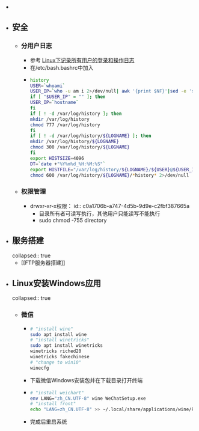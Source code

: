 -
- ## 安全
	- ### 分用户日志
		- 参考 [Linux下记录所有用户的登录和操作日志](https://blog.51cto.com/xuaijun/2821502)
		- 在/etc/bash.bashrc中加入
		- ```bash
		  history
		  USER=`whoami`
		  USER_IP=`who -u am i 2>/dev/null| awk '{print $NF}'|sed -e 's/[()]//g'`
		  if [ "$USER_IP" = "" ]; then
		  USER_IP=`hostname`
		  fi
		  if [ ! -d /var/log/history ]; then
		  mkdir /var/log/history
		  chmod 777 /var/log/history
		  fi
		  if [ ! -d /var/log/history/${LOGNAME} ]; then
		  mkdir /var/log/history/${LOGNAME}
		  chmod 300 /var/log/history/${LOGNAME}
		  fi
		  export HISTSIZE=4096
		  DT=`date +"%Y%m%d_%H:%M:%S"`
		  export HISTFILE="/var/log/history/${LOGNAME}/${USER}@${USER_IP}_$DT"
		  chmod 600 /var/log/history/${LOGNAME}/*history* 2>/dev/null
		  ```
	- ### 权限管理
		- drwxr-xr-x权限：
		  id:: c0a1706b-a747-4d5b-9d9e-c2fbf387665a
			- 目录所有者可读写执行，其他用户只能读写不能执行
			- sudo chmod -755 directory
- ## 服务搭建
  collapsed:: true
	- [[FTP服务器搭建]]
- ## Linux安装Windows应用
  collapsed:: true
	- ### 微信
		- ```bash
		  # "install wine"
		  sudo apt install wine
		  # "install winetricks"
		  sudo apt install winetricks
		  winetricks riched20
		  winetricks fakechinese
		  # "change to win10"
		  winecfg
		  ```
		- 下载微信Windows安装包并在下载目录打开终端
		- ```bash
		  # "install weichart"
		  env LANG="zh_CN.UTF-8" wine WeChatSetup.exe
		  # "install front"
		  echo "LANG=zh_CN.UTF-8" >> ~/.local/share/applications/wine/Programs/微信/微信.desktop
		  ```
		- 完成后重启系统